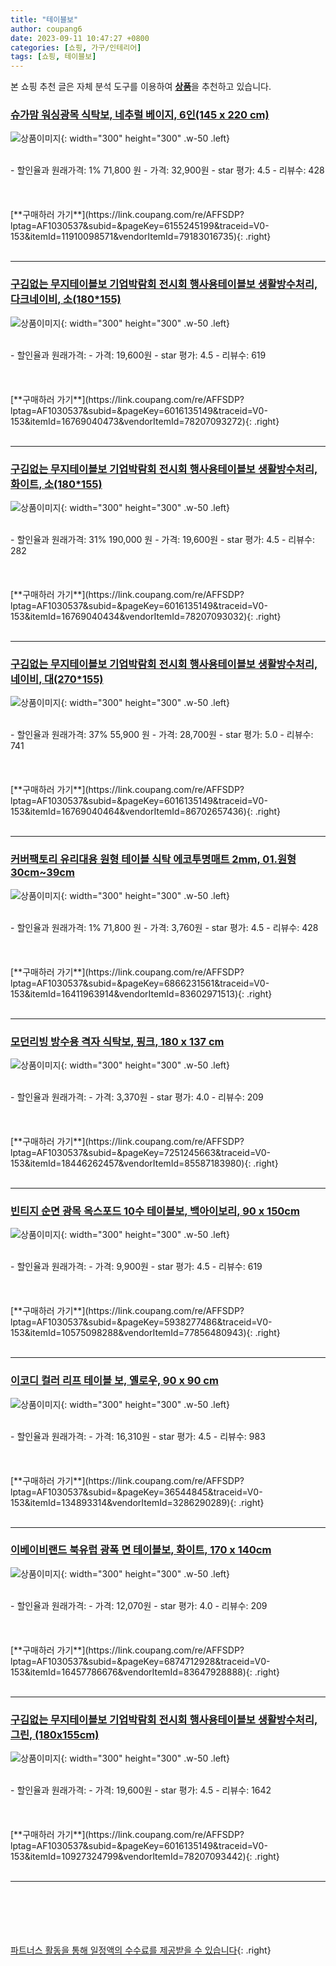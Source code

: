 ```yaml
---
title: "테이블보"
author: coupang6
date: 2023-09-11 10:47:27 +0800
categories: [쇼핑, 가구/인테리어]
tags: [쇼핑, 테이블보]
---
```


본 쇼핑 추천 글은 자체 분석 도구를 이용하여 [**상품**](https://link.coupang.com/a/bao1ui)을 추천하고 있습니다.

### [슈가맘 워싱광목 식탁보, 네추럴 베이지, 6인(145 x 220 cm)](https://link.coupang.com/re/AFFSDP?lptag=AF1030537&subid=&pageKey=6155245199&traceid=V0-153&itemId=11910098571&vendorItemId=79183016735)

![상품이미지](https://thumbnail9.coupangcdn.com/thumbnails/remote/230x230ex/image/rs_quotation_api/inbj3oks/a43278dcc88f42b285f3fe602ad86c20.jpg){: width="300" height="300" .w-50 .left}


<br>
- 할인율과 원래가격: 1%  71,800   원
- 가격: 32,900원
- star 평가: 4.5
- 리뷰수: 428
<br>
<br>
<br>
<br>
[**구매하러 가기**](https://link.coupang.com/re/AFFSDP?lptag=AF1030537&subid=&pageKey=6155245199&traceid=V0-153&itemId=11910098571&vendorItemId=79183016735){: .right}
<br>
<br>

---

### [구김없는 무지테이블보 기업박람회 전시회 행사용테이블보 생활방수처리, 다크네이비, 소(180*155)](https://link.coupang.com/re/AFFSDP?lptag=AF1030537&subid=&pageKey=6016135149&traceid=V0-153&itemId=16769040473&vendorItemId=78207093272)

![상품이미지](https://thumbnail10.coupangcdn.com/thumbnails/remote/230x230ex/image/vendor_inventory/ddf5/44273641e3855030aa6b455ca4179df76b2a75244f0cd90ca0d65eaf30ac.jpg){: width="300" height="300" .w-50 .left}


<br>
- 할인율과 원래가격: 
- 가격: 19,600원
- star 평가: 4.5
- 리뷰수: 619
<br>
<br>
<br>
<br>
[**구매하러 가기**](https://link.coupang.com/re/AFFSDP?lptag=AF1030537&subid=&pageKey=6016135149&traceid=V0-153&itemId=16769040473&vendorItemId=78207093272){: .right}
<br>
<br>

---

### [구김없는 무지테이블보 기업박람회 전시회 행사용테이블보 생활방수처리, 화이트, 소(180*155)](https://link.coupang.com/re/AFFSDP?lptag=AF1030537&subid=&pageKey=6016135149&traceid=V0-153&itemId=16769040434&vendorItemId=78207093032)

![상품이미지](https://thumbnail9.coupangcdn.com/thumbnails/remote/230x230ex/image/vendor_inventory/22e5/202c32f0c5f47660518dd87e74bd2008283b965cd2f59dddcef9c25637d5.jpg){: width="300" height="300" .w-50 .left}


<br>
- 할인율과 원래가격: 31%  190,000   원
- 가격: 19,600원
- star 평가: 4.5
- 리뷰수: 282
<br>
<br>
<br>
<br>
[**구매하러 가기**](https://link.coupang.com/re/AFFSDP?lptag=AF1030537&subid=&pageKey=6016135149&traceid=V0-153&itemId=16769040434&vendorItemId=78207093032){: .right}
<br>
<br>

---

### [구김없는 무지테이블보 기업박람회 전시회 행사용테이블보 생활방수처리, 네이비, 대(270*155)](https://link.coupang.com/re/AFFSDP?lptag=AF1030537&subid=&pageKey=6016135149&traceid=V0-153&itemId=16769040464&vendorItemId=86702657436)

![상품이미지](https://thumbnail10.coupangcdn.com/thumbnails/remote/230x230ex/image/vendor_inventory/f8d8/3acc9d8ba6963bc91bb9dc1955720d3e9917647706909409c1e822a479c6.jpg){: width="300" height="300" .w-50 .left}


<br>
- 할인율과 원래가격: 37%  55,900   원
- 가격: 28,700원
- star 평가: 5.0
- 리뷰수: 741
<br>
<br>
<br>
<br>
[**구매하러 가기**](https://link.coupang.com/re/AFFSDP?lptag=AF1030537&subid=&pageKey=6016135149&traceid=V0-153&itemId=16769040464&vendorItemId=86702657436){: .right}
<br>
<br>

---

### [커버팩토리 유리대용 원형 테이블 식탁 에코투명매트 2mm, 01.원형30cm~39cm](https://link.coupang.com/re/AFFSDP?lptag=AF1030537&subid=&pageKey=6866231561&traceid=V0-153&itemId=16411963914&vendorItemId=83602971513)

![상품이미지](https://thumbnail6.coupangcdn.com/thumbnails/remote/230x230ex/image/vendor_inventory/884e/b0976e55d249fdd28b9121b4ab7474ad48e63372b4e3e7b47c56c0ee3408.jpg){: width="300" height="300" .w-50 .left}


<br>
- 할인율과 원래가격: 1%  71,800   원
- 가격: 3,760원
- star 평가: 4.5
- 리뷰수: 428
<br>
<br>
<br>
<br>
[**구매하러 가기**](https://link.coupang.com/re/AFFSDP?lptag=AF1030537&subid=&pageKey=6866231561&traceid=V0-153&itemId=16411963914&vendorItemId=83602971513){: .right}
<br>
<br>

---

### [모던리빙 방수용 격자 식탁보, 핑크, 180 x 137 cm](https://link.coupang.com/re/AFFSDP?lptag=AF1030537&subid=&pageKey=7251245663&traceid=V0-153&itemId=18446262457&vendorItemId=85587183980)

![상품이미지](https://thumbnail7.coupangcdn.com/thumbnails/remote/230x230ex/image/retail/images/2023/04/07/12/7/bfae363d-fb2c-4ace-a0fe-da1b8d04b14c.jpg){: width="300" height="300" .w-50 .left}


<br>
- 할인율과 원래가격: 
- 가격: 3,370원
- star 평가: 4.0
- 리뷰수: 209
<br>
<br>
<br>
<br>
[**구매하러 가기**](https://link.coupang.com/re/AFFSDP?lptag=AF1030537&subid=&pageKey=7251245663&traceid=V0-153&itemId=18446262457&vendorItemId=85587183980){: .right}
<br>
<br>

---

### [빈티지 순면 광목 옥스포드 10수 테이블보, 백아이보리, 90 x 150cm](https://link.coupang.com/re/AFFSDP?lptag=AF1030537&subid=&pageKey=5938277486&traceid=V0-153&itemId=10575098288&vendorItemId=77856480943)

![상품이미지](https://thumbnail7.coupangcdn.com/thumbnails/remote/230x230ex/image/rs_quotation_api/bz3ywoqh/e33e7b3e17b64e3fa485c39065e2d08a.jpg){: width="300" height="300" .w-50 .left}


<br>
- 할인율과 원래가격: 
- 가격: 9,900원
- star 평가: 4.5
- 리뷰수: 619
<br>
<br>
<br>
<br>
[**구매하러 가기**](https://link.coupang.com/re/AFFSDP?lptag=AF1030537&subid=&pageKey=5938277486&traceid=V0-153&itemId=10575098288&vendorItemId=77856480943){: .right}
<br>
<br>

---

### [이코디 컬러 리프 테이블 보, 옐로우, 90 x 90 cm](https://link.coupang.com/re/AFFSDP?lptag=AF1030537&subid=&pageKey=36544845&traceid=V0-153&itemId=134893314&vendorItemId=3286290289)

![상품이미지](https://thumbnail7.coupangcdn.com/thumbnails/remote/230x230ex/image/retail/images/2017/09/12/17/0/9df28ecf-f0b2-4744-b81c-35a6a12b7302.jpg){: width="300" height="300" .w-50 .left}


<br>
- 할인율과 원래가격: 
- 가격: 16,310원
- star 평가: 4.5
- 리뷰수: 983
<br>
<br>
<br>
<br>
[**구매하러 가기**](https://link.coupang.com/re/AFFSDP?lptag=AF1030537&subid=&pageKey=36544845&traceid=V0-153&itemId=134893314&vendorItemId=3286290289){: .right}
<br>
<br>

---

### [이베이비랜드 북유럽 광폭 면 테이블보, 화이트, 170 x 140cm](https://link.coupang.com/re/AFFSDP?lptag=AF1030537&subid=&pageKey=6874712928&traceid=V0-153&itemId=16457786676&vendorItemId=83647928888)

![상품이미지](https://thumbnail7.coupangcdn.com/thumbnails/remote/230x230ex/image/rs_quotation_api/miuspp8n/b9c3733b087c4625afc42915fc458fc3.jpg){: width="300" height="300" .w-50 .left}


<br>
- 할인율과 원래가격: 
- 가격: 12,070원
- star 평가: 4.0
- 리뷰수: 209
<br>
<br>
<br>
<br>
[**구매하러 가기**](https://link.coupang.com/re/AFFSDP?lptag=AF1030537&subid=&pageKey=6874712928&traceid=V0-153&itemId=16457786676&vendorItemId=83647928888){: .right}
<br>
<br>

---

### [구김없는 무지테이블보 기업박람회 전시회 행사용테이블보 생활방수처리, 그린, (180x155cm)](https://link.coupang.com/re/AFFSDP?lptag=AF1030537&subid=&pageKey=6016135149&traceid=V0-153&itemId=10927324799&vendorItemId=78207093442)

![상품이미지](https://thumbnail8.coupangcdn.com/thumbnails/remote/230x230ex/image/vendor_inventory/7c6e/0d79bb5d9ab42f8590655f3d1518ea3a2f4f5850c48cb43f73549c2f9032.jpg){: width="300" height="300" .w-50 .left}


<br>
- 할인율과 원래가격: 
- 가격: 19,600원
- star 평가: 4.5
- 리뷰수: 1642
<br>
<br>
<br>
<br>
[**구매하러 가기**](https://link.coupang.com/re/AFFSDP?lptag=AF1030537&subid=&pageKey=6016135149&traceid=V0-153&itemId=10927324799&vendorItemId=78207093442){: .right}
<br>
<br>

---
<br><br><br><br><br> [파트너스 활동을 통해 일정액의 수수료를 제공받을 수 있습니다](https://link.coupang.com/a/bao1ui){: .right}